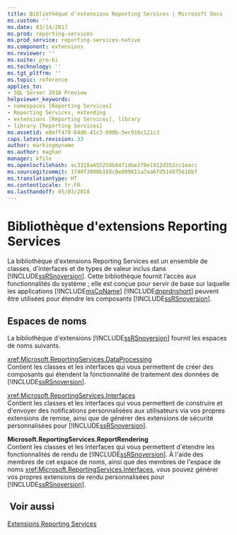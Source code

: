 ```yaml
---
title: Bibliothèque d’extensions Reporting Services | Microsoft Docs
ms.custom: ''
ms.date: 03/14/2017
ms.prod: reporting-services
ms.prod_service: reporting-services-native
ms.component: extensions
ms.reviewer: ''
ms.suite: pro-bi
ms.technology: ''
ms.tgt_pltfrm: ''
ms.topic: reference
applies_to:
- SQL Server 2016 Preview
helpviewer_keywords:
- namespaces [Reporting Services]
- Reporting Services, extending
- extensions [Reporting Services], library
- library [Reporting Services]
ms.assetid: e8eff470-64d6-41c3-b98b-5ec916c121c3
caps.latest.revision: 33
author: markingmyname
ms.author: maghan
manager: kfile
ms.openlocfilehash: ac3318a455259b8471dbe2f8e1912d352cc1eacc
ms.sourcegitcommit: 1740f3090b168c0e809611a7aa6fd514075616bf
ms.translationtype: HT
ms.contentlocale: fr-FR
ms.lasthandoff: 05/03/2018
---
```

# <a name="reporting-services-extension-library"></a>Bibliothèque d'extensions Reporting Services
  La bibliothèque d'extensions Reporting Services est un ensemble de classes, d'interfaces et de types de valeur inclus dans [!INCLUDE[ssRSnoversion](../../includes/ssrsnoversion-md.md)]. Cette bibliothèque fournit l’accès aux fonctionnalités du système ; elle est conçue pour servir de base sur laquelle les applications [!INCLUDE[msCoName](../../includes/msconame-md.md)] [!INCLUDE[dnprdnshort](../../includes/dnprdnshort-md.md)] peuvent être utilisées pour étendre les composants [!INCLUDE[ssRSnoversion](../../includes/ssrsnoversion-md.md)].  
  
## <a name="namespaces"></a>Espaces de noms  
 La bibliothèque d'extensions [!INCLUDE[ssRSnoversion](../../includes/ssrsnoversion-md.md)] fournit les espaces de noms suivants.  
  
 <xref:Microsoft.ReportingServices.DataProcessing>  
 Contient les classes et les interfaces qui vous permettent de créer des composants qui étendent la fonctionnalité de traitement des données de [!INCLUDE[ssRSnoversion](../../includes/ssrsnoversion-md.md)].  
  
 <xref:Microsoft.ReportingServices.Interfaces>  
 Contient les classes et les interfaces qui vous permettent de construire et d'envoyer des notifications personnalisées aux utilisateurs via vos propres extensions de remise, ainsi que de générer des extensions de sécurité personnalisées pour [!INCLUDE[ssRSnoversion](../../includes/ssrsnoversion-md.md)].  
  
 **Microsoft.ReportingServices.ReportRendering**  
 Contient les classes et les interfaces qui vous permettent d'étendre les fonctionnalités de rendu de [!INCLUDE[ssRSnoversion](../../includes/ssrsnoversion-md.md)]. À l'aide des membres de cet espace de noms, ainsi que des membres de l'espace de noms <xref:Microsoft.ReportingServices.Interfaces>, vous pouvez générer vos propres extensions de rendu personnalisées pour [!INCLUDE[ssRSnoversion](../../includes/ssrsnoversion-md.md)].  
  
## <a name="see-also"></a> Voir aussi  
 [Extensions Reporting Services](../../reporting-services/extensions/reporting-services-extensions.md)  
  
  
